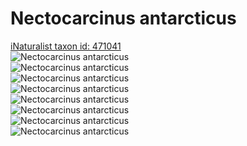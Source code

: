 
Nectocarcinus antarcticus
=========================
  
[iNaturalist taxon id: 471041](https://www.inaturalist.org/taxa/471041)  
![Nectocarcinus antarcticus](https://inaturalist-open-data.s3.amazonaws.com/photos/10652055/medium.jpeg)  
![Nectocarcinus antarcticus](https://inaturalist-open-data.s3.amazonaws.com/photos/10652064/medium.jpeg)  
![Nectocarcinus antarcticus](https://inaturalist-open-data.s3.amazonaws.com/photos/10530503/medium.jpeg)  
![Nectocarcinus antarcticus](https://inaturalist-open-data.s3.amazonaws.com/photos/10530522/medium.jpeg)  
![Nectocarcinus antarcticus](https://inaturalist-open-data.s3.amazonaws.com/photos/10652055/medium.jpeg)  
![Nectocarcinus antarcticus](https://inaturalist-open-data.s3.amazonaws.com/photos/10652064/medium.jpeg)  
![Nectocarcinus antarcticus](https://inaturalist-open-data.s3.amazonaws.com/photos/10530503/medium.jpeg)  
![Nectocarcinus antarcticus](https://inaturalist-open-data.s3.amazonaws.com/photos/10530522/medium.jpeg)